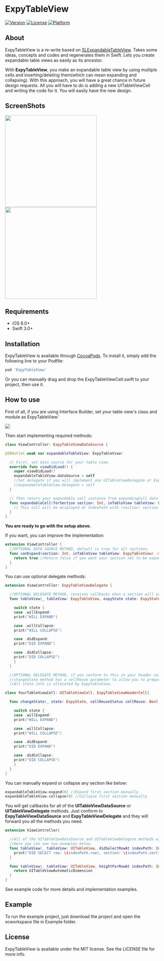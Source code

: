 # ExpyTableView

[![Version](https://img.shields.io/cocoapods/v/ExpyTableView.svg?style=flat)](http://cocoapods.org/pods/ExpyTableView)
[![License](https://img.shields.io/cocoapods/l/ExpyTableView.svg?style=flat)](http://cocoapods.org/pods/ExpyTableView)
[![Platform](https://img.shields.io/cocoapods/p/ExpyTableView.svg?style=flat)](http://cocoapods.org/pods/ExpyTableView)

## About

ExpyTableView is a re-write based on [SLExpandableTableView](https://github.com/OliverLetterer/SLExpandableTableView). Takes some ideas, concepts and codes and regenerates them in Swift. Lets you create expandable table views as easily as its ancestor. 

With **ExpyTableView**, you make an expandable table view by using multiple cells and inserting/deleting them(which can mean expanding and collapsing). With this approach, you will have a great chance in future design requests. All you will have to do is adding a new UITableViewCell and writing the code for it. You will easily have the new design.

## ScreenShots 

<img src="https://github.com/okhanokbay/ExpyTableView/blob/master/Example/customization_example_0.3.0.png" width=300> <img src="https://github.com/okhanokbay/ExpyTableView/blob/master/Example/sample_screen_0.3.0.png" width=300>

## Requirements

- iOS 8.0+
- Swift 3.0+

## Installation

ExpyTableView is available through [CocoaPods](http://cocoapods.org). To install
it, simply add the following line to your Podfile:

```ruby
pod 'ExpyTableView'
```
Or you can manually drag and drop the ExpyTableViewCell.swift to your project, then use it.

## How to use

First of all, if you are using Interface Builder, set your table view's class and module as ExpyTableView.'

<img src="https://github.com/okhanokbay/ExpyTableView/blob/master/Example/setting_class_and_module.png">

Then start implementing required methods:

```swift
class ViewController: ExpyTableViewDataSource {

@IBOutlet weak var expandableTableView: ExpyTableView!

  // First, set data source for your table view.
  override func viewDidLoad() {
    super.viewDidLoad() 
    expandableTableView.dataSource = self
    //Set delegate if you will implement any UITableViewDelegate or ExpyTableViewDelegate methods.
    //expandableTableView.delegate = self 
  }

  // Then return your expandable cell instance from expandingCell data source method.
  func expandableCell(forSection section: Int, inTableView tableView: ExpyTableView) -> UITableViewCell {
    // This cell will be displayed at IndexPath with (section: section and row: 0)
  }
} 
```

**You are ready to go with the setup above.**

If you want, you can improve the implementation: 

```swift
extension ViewController {
  //OPTIONAL DATA SOURCE METHOD, default is true for all sections.
  func canExpand(section: Int, inTableView tableView: ExpyTableView) -> Bool {
    return true //Return false if you want your section not to be expandable
  }
}
```

You can use optional delegate methods:

```swift
extension ViewController: ExpyTableViewDelegate {

  //OPTIONAL DELEGATE METHOD, receives callbacks when a section will expand, will collapse, did expand, did collapse. A unified method.
  func tableView(_ tableView: ExpyTableView, expyState state: ExpyState, changeForSection section: Int) {

    switch state {
    case .willExpand:
    print("WILL EXPAND")

    case .willCollapse:
    print("WILL COLLAPSE")

    case .didExpand:
    print("DID EXPAND")

    case .didCollapse:
    print("DID COLLAPSE")
    }
  } 

  //OPTIONAL DELEGATE METHOD, if you conform to this in your header cell (which is section: section and row: 0) you will get state change notifications
  //changeState method has a cellReuse parameter to allow you to prepare your cell for reusing. 
  //All state info is allocated by ExpyTableView.

class YourTableViewCell: UITableViewCell, ExpyTableViewHeaderCell{

  func changeState(_ state: ExpyState, cellReuseStatus cellReuse: Bool) {

    switch state {
    case .willExpand:
    print("WILL EXPAND")

    case .willCollapse:
    print("WILL COLLAPSE")

    case .didExpand: 
    print("DID EXPAND")

    case .didCollapse:
    print("DID COLLAPSE")
    }
  }
}
```

You can manually expand or collapse any section like below:

```swift
expandableTableView.expand(0) //Expand first section manually
expandableTableView.collapse(0) //Collapse first section manually
```

You will get callbacks for all of the **UITableViewDataSource** or **UITableViewDelegate** methods. Just conform to **ExpyTableViewDataSource** and **ExpyTableViewDelegate** and they will forward you all the methods you need.

```swift
extension ViewController{

  //All of the UITableViewDataSource and UITableViewDelegate methods will be forwarded to you right as they are.
  //Here you can see two examples below.
  func tableView(_ tableView: UITableView, didSelectRowAt indexPath: IndexPath) {
    print("DID SELECT row: \(indexPath.row), section: \(indexPath.section)")
  }

  func tableView(_ tableView: UITableView, heightForRowAt indexPath: IndexPath) -> CGFloat {
    return UITableViewAutomaticDimension
  }
}
```

See example code for more details and implementation examples.

## Example

To run the example project, just download the project and open the xcworkspace file in Example folder.

## License

ExpyTableView is available under the MIT license. See the LICENSE file for more info.
